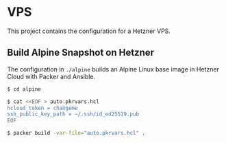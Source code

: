 # VPS

This project contains the configuration for a Hetzner VPS.

## Build Alpine Snapshot on Hetzner

The configuration in `./alpine` builds an Alpine Linux base image in Hetzner
Cloud with Packer and Ansible.

```bash
$ cd alpine

$ cat <<EOF > auto.pkrvars.hcl
hcloud_token = changeme
ssh_public_key_path = ~/.ssh/id_ed25519.pub
EOF

$ packer build -var-file="auto.pkrvars.hcl" .
```
